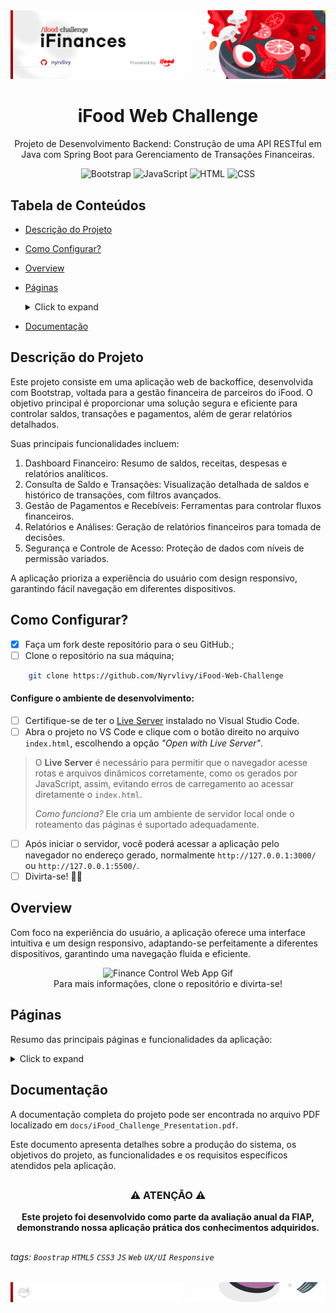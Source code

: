 <div align="center">
  <img alt="iFinances Web Banner" src=".github/assets/images/app-web-header.png">
</div>

<h1 align="center">iFood Web Challenge</h1>
<p align="center">Projeto de Desenvolvimento Backend: Construção de uma API RESTful em Java com Spring Boot para Gerenciamento de Transações Financeiras.</p>

<div align="center">

  ![Bootstrap](https://img.shields.io/badge/Bootstrap-5.3.0-7952B3?style=flat-square&logo=bootstrap&logoColor=white)
  ![JavaScript](https://img.shields.io/badge/JavaScript-ES6+-F7DF1E?style=flat-square&logo=javascript&logoColor=black)
  ![HTML](https://img.shields.io/badge/HTML5-E34F26?style=flat-square&logo=html5&logoColor=white)
  ![CSS](https://img.shields.io/badge/CSS3-1572B6?style=flat-square&logo=css3&logoColor=white)

</div>

##

## Tabela de Conteúdos

* [Descrição do Projeto](#descrição-do-projeto)
* [Como Configurar?](#como-configurar)
* [Overview](#overview)
* [Páginas](#páginas)
    <details>
    <summary>Click to expand</summary>

  - [Dashboard](#dashboard)
  - [Repasses](#repasses)
  - [Repasses por Período](#repasses-por-período)
  - [Lançamentos](#lançamentos)
  - [Lançamentos do Repasse](#lançamentos-do-repasse)
  - [Desempenho](#desempenho)
  - [Saúde Operacional](#saúde-operacional)
  - [Metas e Projeções](#metas-e-projeções)
  - [Modals](#modals)
      - Modal de Notificações
      - Modal de Permissões
      - Modal Sobre
  - [Navbar e Sidebar](#navbar-e-sidebar)

  </details>
  
* [Documentação](#documentação)

##

## Descrição do Projeto

Este projeto consiste em uma aplicação web de backoffice, desenvolvida com Bootstrap, voltada para a gestão financeira de parceiros do iFood. O objetivo principal é proporcionar uma solução segura e eficiente para controlar saldos, transações e pagamentos, além de gerar relatórios detalhados. 

Suas principais funcionalidades incluem:

1. Dashboard Financeiro: Resumo de saldos, receitas, despesas e relatórios analíticos.
2. Consulta de Saldo e Transações: Visualização detalhada de saldos e histórico de transações, com filtros avançados.
3. Gestão de Pagamentos e Recebíveis: Ferramentas para controlar fluxos financeiros.
4. Relatórios e Análises: Geração de relatórios financeiros para tomada de decisões.
5. Segurança e Controle de Acesso: Proteção de dados com níveis de permissão variados.

A aplicação prioriza a experiência do usuário com design responsivo, garantindo fácil navegação em diferentes dispositivos.

##

## Como Configurar?

- [x] Faça um fork deste repositório para o seu GitHub.;
- [ ] Clone o repositório na sua máquina;

```bash
    git clone https://github.com/Nyrvlivy/iFood-Web-Challenge
```

#### Configure o ambiente de desenvolvimento:

- [ ] Certifique-se de ter o [Live Server](https://marketplace.visualstudio.com/items?itemName=ritwickdey.LiveServer) instalado no Visual Studio Code.
- [ ] Abra o projeto no VS Code e clique com o botão direito no arquivo `index.html`, escolhendo a opção _"Open with Live Server"_.

> O **Live Server** é necessário para permitir que o navegador acesse rotas e arquivos dinâmicos corretamente, como os gerados por JavaScript, assim, evitando erros de carregamento ao acessar diretamente o `index.html`. 
> 
> _Como funciona?_ Ele cria um ambiente de servidor local onde o roteamento das páginas é suportado adequadamente.

- [ ] Após iniciar o servidor, você poderá acessar a aplicação pelo navegador no endereço gerado, normalmente `http://127.0.0.1:3000/` ou `http://127.0.0.1:5500/`.
- [ ] Divirta-se! 🎊👏

##

## Overview

Com foco na experiência do usuário, a aplicação oferece uma interface intuitiva e um design responsivo, adaptando-se perfeitamente a diferentes dispositivos, garantindo uma navegação fluida e eficiente.

<div align="center">
  <img alt="Finance Control Web App Gif" src=".github/assets/gif/ifinances-overview.gif">
  <br>
  Para mais informações, clone o repositório e divirta-se!
</div>

##

## Páginas

Resumo das principais páginas e funcionalidades da aplicação:

<details>
<summary>Click to expand</summary>

### Dashboard
    Aqui encontramos uma visão geral do saldo, receitas, despesas e indicadores financeiros do negócio.

<div align="center">
  <img alt="" src=".github/assets/images/pages/dashboard.png">
  <br>
</div>

### Repasses
    Exibe informações detalhadas sobre repasses financeiros, como datas, valores e status dos pagamentos.

<div align="center">
  <img alt="" src=".github/assets/images/pages/repasses.png">
  <br>
</div>

### Repasses por Período
    Permite a visualização e filtragem dos repasses dentro de um intervalo de tempo específico.

<div align="center">
  <img alt="" src=".github/assets/images/pages/repasses-periodo.png">
  <br>
</div>

### Lançamentos
    Lista todos os lançamentos financeiros, permitindo o acompanhamento das movimentações no sistema.

<div align="center">
  <img alt="" src=".github/assets/images/pages/lancamentos.png">
  <br>
</div>

### Lançamentos do Repasse
    Detalha as entradas e saídas relacionadas a cada repasse efetuado, com opções de filtragem.

<div align="center">
  <img alt="" src=".github/assets/images/pages/lancamentos-repasse.png">
  <br>
</div>

### Desempenho
    Mostra métricas de desempenho do negócio, como vendas e metas atingidas, com análises periódicas.

<div align="center">
  <img alt="" src=".github/assets/images/pages/desempenho.png">
  <br>
</div>

### Saúde Operacional
    Exibe indicadores sobre a eficiência operacional, incluindo dados de cancelamentos e problemas de pedidos.

<div align="center">
  <img alt="" src=".github/assets/images/pages/saude-operacional.png">
  <br>
</div>

### Metas e Projeções
    Acompanha o progresso das metas financeiras e faz projeções de desempenho com base nos dados históricos.

<div align="center">
  <img alt="" src=".github/assets/images/pages/metas-projecoes.png">
  <br>
</div>

### Modals
    Aqui estão as modais utilizadas para configurações e notificações do sistema.

### - Modal de Notificações
    Mostra as notificações do sistema, como atualizações de transações e alertas financeiros.

<div align="center">
  <img alt="" src=".github/assets/images/pages/notificacoes-modal.png">
  <br>
</div>

### - Modal de Permissões
    Gerencia as permissões dos usuários, controlando o acesso a diferentes áreas do sistema.

<div align="center">
  <img alt="" src=".github/assets/images/pages/permissoes-modal.png">
  <br>
</div>

### - Modal Sobre
    Exibe informações sobre o sistema, como versão e detalhes do desenvolvedor.

<div align="center">
  <img alt="" src=".github/assets/images/pages/sobre-modal.png">
  <br>
</div>

### Navbar e Sidebar
    Navegação intuitiva com barra de navegação superior e menu lateral, facilitando o acesso às funcionalidades.


<div align="center">
  <img alt="" src=".github/assets/images/pages/navbar-sidebar-modal.png">
  <br>
</div>

  </details>

##

## Documentação

A documentação completa do projeto pode ser encontrada no arquivo PDF localizado em `docs/iFood_Challenge_Presentation.pdf`. 

Este documento apresenta detalhes sobre a produção do sistema, os objetivos do projeto, as funcionalidades e os requisitos específicos atendidos pela aplicação.

##

<div align="center">

### ⚠️ ATENÇÃO ⚠️

**Este projeto foi desenvolvido como parte da avaliação anual da FIAP, demonstrando nossa aplicação prática dos conhecimentos adquiridos.**

</div>

##

###### tags: `Boostrap` `HTML5` `CSS3` `JS` `Web` `UX/UI` `Responsive`

<div align="center">
  <img alt="GitHub Header Banner" src=".github/assets/images/app-web-footer.png">
</div>

